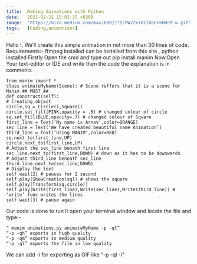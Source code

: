 ```yaml
---
title:  Making Animations with Python
date:   2021-02-31 15:01:35 +0300
image:  'https://miro.medium.com/max/689/1*ICPW7ZxYOzlOoUr6HHcM_w.gif'
tags:   [Coding,animations]
---
```

Hello !, We’ll create this simple animation in not more than 30 lines of code.
Requirements:- ffmpeg installed can be installed from this site , python installed
Firstly Open the cmd and type out pip install manim
Now,Open Your text-editor or IDE and write then the code the explanation is in comments

	from manim import *
	class animateMyName(Scene): # Scene reffers that it is a scene for Manim ## MUST ##
	def construct(self):
	# Creating object
	circle,sq = Circle(),Square()
	circle.set_fill(PINK,opacity = .5) # changed colour of circle
	sq.set_fill(BLUE,opacity=.7) # changed colour of Square
	first_line = Text(‘My name is Arnav’,color=ORANGE)
	sec_line = Text(‘We have created beautiful name Animation’)
	third_line = Text(‘Using MANIM’,color=RED)
	sq.next_to(first_line,UP)
	circle.next_to(first_line,UP)
	# Adjust the sec_line benath first line
	sec_line.next_to(first_line,DOWN) # down as it has to be downwards
	# Adjust third_line beneath sec_line
	third_line.next_to(sec_line,DOWN)
	# Display the text
	self.wait(2) # pauses for 2 second
	self.play(ShowCreation(sq)) # shows the square
	self.play(Transform(sq,circle))
	self.play(Write(first_line),Write(sec_line),Write(third_line)) # ‘write’ func writes the lines
	self.wait(3) # pause again

Our code is done to run it open your terminal window and locate the file and type:- 

	“ manim animations.py animateMyName -p -ql”
	“-p -qh” exports in high quality
	“-p -qm” exports in medium quality
	“-p -ql” exports the file in low quality

We can add -i for exporting as GIF like “-p -ql -i”
